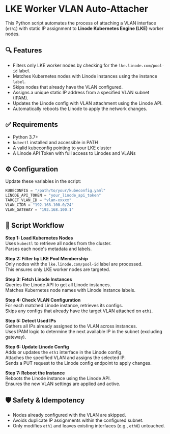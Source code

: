 # LKE Worker VLAN Auto-Attacher

This Python script automates the process of attaching a VLAN interface (`eth1`) with static IP assignment to **Linode Kubernetes Engine (LKE)** worker nodes.

## 🔍 Features

- Filters only LKE worker nodes by checking for the `lke.linode.com/pool-id` label.
- Matches Kubernetes nodes with Linode instances using the instance `label`.
- Skips nodes that already have the VLAN configured.
- Assigns a unique static IP address from a specified VLAN subnet (IPAM).
- Updates the Linode config with VLAN attachment using the Linode API.
- Automatically reboots the Linode to apply the network changes.

## ✅ Requirements

- Python 3.7+
- `kubectl` installed and accessible in PATH
- A valid kubeconfig pointing to your LKE cluster
- A Linode API Token with full access to Linodes and VLANs

## ⚙️ Configuration

Update these variables in the script:

```python
KUBECONFIG = "/path/to/your/kubeconfig.yaml"
LINODE_API_TOKEN = "your_linode_api_token"
TARGET_VLAN_ID = "vlan-xxxxx"
VLAN_CIDR = "192.168.100.0/24"
VLAN_GATEWAY = "192.168.100.1"
```

## 🧱 Script Workflow

**Step 1: Load Kubernetes Nodes**  
Uses `kubectl` to retrieve all nodes from the cluster.  
Parses each node's metadata and labels.

**Step 2: Filter by LKE Pool Membership**  
Only nodes with the `lke.linode.com/pool-id` label are processed.  
This ensures only LKE worker nodes are targeted.

**Step 3: Fetch Linode Instances**  
Queries the Linode API to get all Linode instances.  
Matches Kubernetes node names with Linode instance labels.

**Step 4: Check VLAN Configuration**  
For each matched Linode instance, retrieves its configs.  
Skips any configs that already have the target VLAN attached on `eth1`.

**Step 5: Detect Used IPs**  
Gathers all IPs already assigned to the VLAN across instances.  
Uses IPAM logic to determine the next available IP in the subnet (excluding gateway).

**Step 6: Update Linode Config**  
Adds or updates the `eth1` interface in the Linode config.  
Attaches the specified VLAN and assigns the selected IP.  
Sends a PUT request to the Linode config endpoint to apply changes.

**Step 7: Reboot the Instance**  
Reboots the Linode instance using the Linode API.  
Ensures the new VLAN settings are applied and active.

## 🛡️ Safety & Idempotency

- Nodes already configured with the VLAN are skipped.
- Avoids duplicate IP assignments within the configured subnet.
- Only modifies `eth1` and leaves existing interfaces (e.g., `eth0`) untouched.

